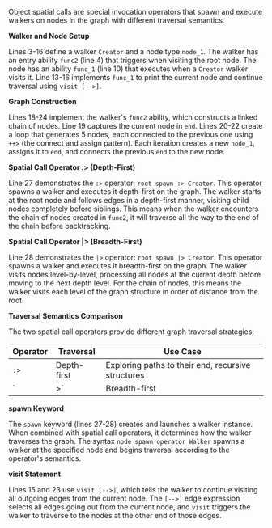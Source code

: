 Object spatial calls are special invocation operators that spawn and execute walkers on nodes in the graph with different traversal semantics.

**Walker and Node Setup**

Lines 3-16 define a walker `Creator` and a node type `node_1`. The walker has an entry ability `func2` (line 4) that triggers when visiting the root node. The node has an ability `func_1` (line 10) that executes when a `Creator` walker visits it. Line 13-16 implements `func_1` to print the current node and continue traversal using `visit [-->]`.

**Graph Construction**

Lines 18-24 implement the walker's `func2` ability, which constructs a linked chain of nodes. Line 19 captures the current node in `end`. Lines 20-22 create a loop that generates 5 nodes, each connected to the previous one using `++>` (the connect and assign pattern). Each iteration creates a new `node_1`, assigns it to `end`, and connects the previous `end` to the new node.

**Spatial Call Operator :> (Depth-First)**

Line 27 demonstrates the `:>` operator: `root spawn :> Creator`. This operator spawns a walker and executes it depth-first on the graph. The walker starts at the root node and follows edges in a depth-first manner, visiting child nodes completely before siblings. This means when the walker encounters the chain of nodes created in `func2`, it will traverse all the way to the end of the chain before backtracking.

**Spatial Call Operator |> (Breadth-First)**

Line 28 demonstrates the `|>` operator: `root spawn |> Creator`. This operator spawns a walker and executes it breadth-first on the graph. The walker visits nodes level-by-level, processing all nodes at the current depth before moving to the next depth level. For the chain of nodes, this means the walker visits each level of the graph structure in order of distance from the root.

**Traversal Semantics Comparison**

The two spatial call operators provide different graph traversal strategies:

| Operator | Traversal | Use Case |
|----------|-----------|----------|
| `:>` | Depth-first | Exploring paths to their end, recursive structures |
| `|>` | Breadth-first | Level-order processing, shortest paths |

**spawn Keyword**

The `spawn` keyword (lines 27-28) creates and launches a walker instance. When combined with spatial call operators, it determines how the walker traverses the graph. The syntax `node spawn operator Walker` spawns a walker at the specified node and begins traversal according to the operator's semantics.

**visit Statement**

Lines 15 and 23 use `visit [-->]`, which tells the walker to continue visiting all outgoing edges from the current node. The `[-->]` edge expression selects all edges going out from the current node, and `visit` triggers the walker to traverse to the nodes at the other end of those edges.
